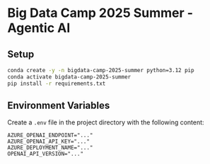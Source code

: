 # Big Data Camp 2025 Summer - Agentic AI

## Setup

```bash
conda create -y -n bigdata-camp-2025-summer python=3.12 pip
conda activate bigdata-camp-2025-summer
pip install -r requirements.txt
```

## Environment Variables

Create a `.env` file in the project directory with the following content:

```env
AZURE_OPENAI_ENDPOINT="..."
AZURE_OPENAI_API_KEY="..."
AZURE_DEPLOYMENT_NAME="..."
OPENAI_API_VERSION="..."
```
